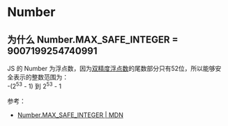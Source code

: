 # Number

## 为什么 Number.MAX_SAFE_INTEGER = 9007199254740991

JS 的 Number 为浮点数，因为[双精度浮点数](https://en.wikipedia.org/wiki/Double-precision_floating-point_format)的尾数部分只有52位，所以能够安全表示的整数范围为：  
-(2<sup>53</sup> - 1) 到 2<sup>53</sup> - 1

参考：

- [Number.MAX_SAFE_INTEGER | MDN](https://developer.mozilla.org/en-US/docs/Web/JavaScript/Reference/Global_Objects/Number/MAX_SAFE_INTEGER)

